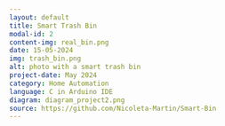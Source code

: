 ```yaml
---
layout: default
title: Smart Trash Bin
modal-id: 2
content-img: real_bin.png
date: 15-05-2024
img: trash_bin.png
alt: photo with a smart trash bin
project-date: May 2024
category: Home Automation
language: C in Arduino IDE
diagram: diagram_project2.png
source: https://github.com/Nicoleta-Martin/Smart-Bin
---
```

